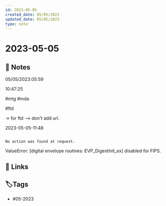 ```yaml
---
id: 2023-05-05
created_date: 05/05/2023
updated_date: 05/05/2023
type: note
---
```


# 2023-05-05

## 📝 Notes

05/05/2023:05:59

10:47:25

#mtg #mda

#ftd

 -> for ftd --> don't add url.

2023-05-05-11:48

```error

No action was found at request. 

```

ValueError: [digital envelope routines: EVP_DigestInit_ex] disabled for FIPS.

## 🔗 Links

## **🏷️Tags**

- #05-2023
